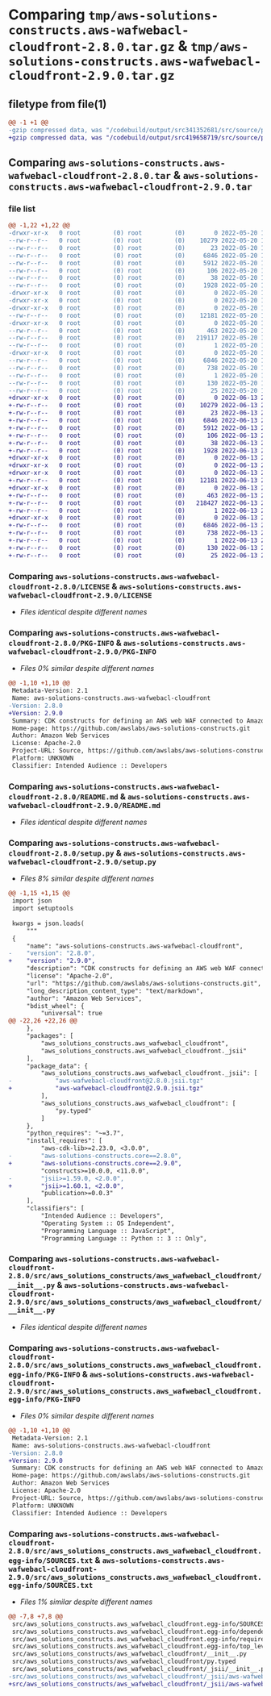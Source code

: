 # Comparing `tmp/aws-solutions-constructs.aws-wafwebacl-cloudfront-2.8.0.tar.gz` & `tmp/aws-solutions-constructs.aws-wafwebacl-cloudfront-2.9.0.tar.gz`

## filetype from file(1)

```diff
@@ -1 +1 @@
-gzip compressed data, was "/codebuild/output/src341352681/src/source/patterns/@aws-solutions-constructs/aws-wafwebacl-cloudfront/dist/python/aws-solutions", last modified: Fri May 20 15:25:40 2022, max compression
+gzip compressed data, was "/codebuild/output/src419658719/src/source/patterns/@aws-solutions-constructs/aws-wafwebacl-cloudfront/dist/python/aws-solutions", last modified: Mon Jun 13 20:50:05 2022, max compression
```

## Comparing `aws-solutions-constructs.aws-wafwebacl-cloudfront-2.8.0.tar` & `aws-solutions-constructs.aws-wafwebacl-cloudfront-2.9.0.tar`

### file list

```diff
@@ -1,22 +1,22 @@
-drwxr-xr-x   0 root         (0) root         (0)        0 2022-05-20 15:25:40.000000 aws-solutions-constructs.aws-wafwebacl-cloudfront-2.8.0/
--rw-r--r--   0 root         (0) root         (0)    10279 2022-05-20 15:25:29.000000 aws-solutions-constructs.aws-wafwebacl-cloudfront-2.8.0/LICENSE
--rw-r--r--   0 root         (0) root         (0)       23 2022-05-20 15:25:29.000000 aws-solutions-constructs.aws-wafwebacl-cloudfront-2.8.0/MANIFEST.in
--rw-r--r--   0 root         (0) root         (0)     6846 2022-05-20 15:25:40.000000 aws-solutions-constructs.aws-wafwebacl-cloudfront-2.8.0/PKG-INFO
--rw-r--r--   0 root         (0) root         (0)     5912 2022-05-20 15:25:29.000000 aws-solutions-constructs.aws-wafwebacl-cloudfront-2.8.0/README.md
--rw-r--r--   0 root         (0) root         (0)      106 2022-05-20 15:25:29.000000 aws-solutions-constructs.aws-wafwebacl-cloudfront-2.8.0/pyproject.toml
--rw-r--r--   0 root         (0) root         (0)       38 2022-05-20 15:25:40.000000 aws-solutions-constructs.aws-wafwebacl-cloudfront-2.8.0/setup.cfg
--rw-r--r--   0 root         (0) root         (0)     1928 2022-05-20 15:25:29.000000 aws-solutions-constructs.aws-wafwebacl-cloudfront-2.8.0/setup.py
-drwxr-xr-x   0 root         (0) root         (0)        0 2022-05-20 15:25:40.000000 aws-solutions-constructs.aws-wafwebacl-cloudfront-2.8.0/src/
-drwxr-xr-x   0 root         (0) root         (0)        0 2022-05-20 15:25:40.000000 aws-solutions-constructs.aws-wafwebacl-cloudfront-2.8.0/src/aws_solutions_constructs/
-drwxr-xr-x   0 root         (0) root         (0)        0 2022-05-20 15:25:40.000000 aws-solutions-constructs.aws-wafwebacl-cloudfront-2.8.0/src/aws_solutions_constructs/aws_wafwebacl_cloudfront/
--rw-r--r--   0 root         (0) root         (0)    12181 2022-05-20 15:25:29.000000 aws-solutions-constructs.aws-wafwebacl-cloudfront-2.8.0/src/aws_solutions_constructs/aws_wafwebacl_cloudfront/__init__.py
-drwxr-xr-x   0 root         (0) root         (0)        0 2022-05-20 15:25:40.000000 aws-solutions-constructs.aws-wafwebacl-cloudfront-2.8.0/src/aws_solutions_constructs/aws_wafwebacl_cloudfront/_jsii/
--rw-r--r--   0 root         (0) root         (0)      463 2022-05-20 15:25:29.000000 aws-solutions-constructs.aws-wafwebacl-cloudfront-2.8.0/src/aws_solutions_constructs/aws_wafwebacl_cloudfront/_jsii/__init__.py
--rw-r--r--   0 root         (0) root         (0)   219117 2022-05-20 15:25:29.000000 aws-solutions-constructs.aws-wafwebacl-cloudfront-2.8.0/src/aws_solutions_constructs/aws_wafwebacl_cloudfront/_jsii/aws-wafwebacl-cloudfront@2.8.0.jsii.tgz
--rw-r--r--   0 root         (0) root         (0)        1 2022-05-20 15:25:29.000000 aws-solutions-constructs.aws-wafwebacl-cloudfront-2.8.0/src/aws_solutions_constructs/aws_wafwebacl_cloudfront/py.typed
-drwxr-xr-x   0 root         (0) root         (0)        0 2022-05-20 15:25:40.000000 aws-solutions-constructs.aws-wafwebacl-cloudfront-2.8.0/src/aws_solutions_constructs.aws_wafwebacl_cloudfront.egg-info/
--rw-r--r--   0 root         (0) root         (0)     6846 2022-05-20 15:25:39.000000 aws-solutions-constructs.aws-wafwebacl-cloudfront-2.8.0/src/aws_solutions_constructs.aws_wafwebacl_cloudfront.egg-info/PKG-INFO
--rw-r--r--   0 root         (0) root         (0)      738 2022-05-20 15:25:40.000000 aws-solutions-constructs.aws-wafwebacl-cloudfront-2.8.0/src/aws_solutions_constructs.aws_wafwebacl_cloudfront.egg-info/SOURCES.txt
--rw-r--r--   0 root         (0) root         (0)        1 2022-05-20 15:25:39.000000 aws-solutions-constructs.aws-wafwebacl-cloudfront-2.8.0/src/aws_solutions_constructs.aws_wafwebacl_cloudfront.egg-info/dependency_links.txt
--rw-r--r--   0 root         (0) root         (0)      130 2022-05-20 15:25:40.000000 aws-solutions-constructs.aws-wafwebacl-cloudfront-2.8.0/src/aws_solutions_constructs.aws_wafwebacl_cloudfront.egg-info/requires.txt
--rw-r--r--   0 root         (0) root         (0)       25 2022-05-20 15:25:40.000000 aws-solutions-constructs.aws-wafwebacl-cloudfront-2.8.0/src/aws_solutions_constructs.aws_wafwebacl_cloudfront.egg-info/top_level.txt
+drwxr-xr-x   0 root         (0) root         (0)        0 2022-06-13 20:50:05.000000 aws-solutions-constructs.aws-wafwebacl-cloudfront-2.9.0/
+-rw-r--r--   0 root         (0) root         (0)    10279 2022-06-13 20:49:54.000000 aws-solutions-constructs.aws-wafwebacl-cloudfront-2.9.0/LICENSE
+-rw-r--r--   0 root         (0) root         (0)       23 2022-06-13 20:49:54.000000 aws-solutions-constructs.aws-wafwebacl-cloudfront-2.9.0/MANIFEST.in
+-rw-r--r--   0 root         (0) root         (0)     6846 2022-06-13 20:50:05.000000 aws-solutions-constructs.aws-wafwebacl-cloudfront-2.9.0/PKG-INFO
+-rw-r--r--   0 root         (0) root         (0)     5912 2022-06-13 20:49:54.000000 aws-solutions-constructs.aws-wafwebacl-cloudfront-2.9.0/README.md
+-rw-r--r--   0 root         (0) root         (0)      106 2022-06-13 20:49:54.000000 aws-solutions-constructs.aws-wafwebacl-cloudfront-2.9.0/pyproject.toml
+-rw-r--r--   0 root         (0) root         (0)       38 2022-06-13 20:50:05.000000 aws-solutions-constructs.aws-wafwebacl-cloudfront-2.9.0/setup.cfg
+-rw-r--r--   0 root         (0) root         (0)     1928 2022-06-13 20:49:54.000000 aws-solutions-constructs.aws-wafwebacl-cloudfront-2.9.0/setup.py
+drwxr-xr-x   0 root         (0) root         (0)        0 2022-06-13 20:50:05.000000 aws-solutions-constructs.aws-wafwebacl-cloudfront-2.9.0/src/
+drwxr-xr-x   0 root         (0) root         (0)        0 2022-06-13 20:50:05.000000 aws-solutions-constructs.aws-wafwebacl-cloudfront-2.9.0/src/aws_solutions_constructs/
+drwxr-xr-x   0 root         (0) root         (0)        0 2022-06-13 20:50:05.000000 aws-solutions-constructs.aws-wafwebacl-cloudfront-2.9.0/src/aws_solutions_constructs/aws_wafwebacl_cloudfront/
+-rw-r--r--   0 root         (0) root         (0)    12181 2022-06-13 20:49:54.000000 aws-solutions-constructs.aws-wafwebacl-cloudfront-2.9.0/src/aws_solutions_constructs/aws_wafwebacl_cloudfront/__init__.py
+drwxr-xr-x   0 root         (0) root         (0)        0 2022-06-13 20:50:05.000000 aws-solutions-constructs.aws-wafwebacl-cloudfront-2.9.0/src/aws_solutions_constructs/aws_wafwebacl_cloudfront/_jsii/
+-rw-r--r--   0 root         (0) root         (0)      463 2022-06-13 20:49:54.000000 aws-solutions-constructs.aws-wafwebacl-cloudfront-2.9.0/src/aws_solutions_constructs/aws_wafwebacl_cloudfront/_jsii/__init__.py
+-rw-r--r--   0 root         (0) root         (0)   218427 2022-06-13 20:49:54.000000 aws-solutions-constructs.aws-wafwebacl-cloudfront-2.9.0/src/aws_solutions_constructs/aws_wafwebacl_cloudfront/_jsii/aws-wafwebacl-cloudfront@2.9.0.jsii.tgz
+-rw-r--r--   0 root         (0) root         (0)        1 2022-06-13 20:49:54.000000 aws-solutions-constructs.aws-wafwebacl-cloudfront-2.9.0/src/aws_solutions_constructs/aws_wafwebacl_cloudfront/py.typed
+drwxr-xr-x   0 root         (0) root         (0)        0 2022-06-13 20:50:05.000000 aws-solutions-constructs.aws-wafwebacl-cloudfront-2.9.0/src/aws_solutions_constructs.aws_wafwebacl_cloudfront.egg-info/
+-rw-r--r--   0 root         (0) root         (0)     6846 2022-06-13 20:50:05.000000 aws-solutions-constructs.aws-wafwebacl-cloudfront-2.9.0/src/aws_solutions_constructs.aws_wafwebacl_cloudfront.egg-info/PKG-INFO
+-rw-r--r--   0 root         (0) root         (0)      738 2022-06-13 20:50:05.000000 aws-solutions-constructs.aws-wafwebacl-cloudfront-2.9.0/src/aws_solutions_constructs.aws_wafwebacl_cloudfront.egg-info/SOURCES.txt
+-rw-r--r--   0 root         (0) root         (0)        1 2022-06-13 20:50:05.000000 aws-solutions-constructs.aws-wafwebacl-cloudfront-2.9.0/src/aws_solutions_constructs.aws_wafwebacl_cloudfront.egg-info/dependency_links.txt
+-rw-r--r--   0 root         (0) root         (0)      130 2022-06-13 20:50:05.000000 aws-solutions-constructs.aws-wafwebacl-cloudfront-2.9.0/src/aws_solutions_constructs.aws_wafwebacl_cloudfront.egg-info/requires.txt
+-rw-r--r--   0 root         (0) root         (0)       25 2022-06-13 20:50:05.000000 aws-solutions-constructs.aws-wafwebacl-cloudfront-2.9.0/src/aws_solutions_constructs.aws_wafwebacl_cloudfront.egg-info/top_level.txt
```

### Comparing `aws-solutions-constructs.aws-wafwebacl-cloudfront-2.8.0/LICENSE` & `aws-solutions-constructs.aws-wafwebacl-cloudfront-2.9.0/LICENSE`

 * *Files identical despite different names*

### Comparing `aws-solutions-constructs.aws-wafwebacl-cloudfront-2.8.0/PKG-INFO` & `aws-solutions-constructs.aws-wafwebacl-cloudfront-2.9.0/PKG-INFO`

 * *Files 0% similar despite different names*

```diff
@@ -1,10 +1,10 @@
 Metadata-Version: 2.1
 Name: aws-solutions-constructs.aws-wafwebacl-cloudfront
-Version: 2.8.0
+Version: 2.9.0
 Summary: CDK constructs for defining an AWS web WAF connected to Amazon CloudFront.
 Home-page: https://github.com/awslabs/aws-solutions-constructs.git
 Author: Amazon Web Services
 License: Apache-2.0
 Project-URL: Source, https://github.com/awslabs/aws-solutions-constructs.git
 Platform: UNKNOWN
 Classifier: Intended Audience :: Developers
```

### Comparing `aws-solutions-constructs.aws-wafwebacl-cloudfront-2.8.0/README.md` & `aws-solutions-constructs.aws-wafwebacl-cloudfront-2.9.0/README.md`

 * *Files identical despite different names*

### Comparing `aws-solutions-constructs.aws-wafwebacl-cloudfront-2.8.0/setup.py` & `aws-solutions-constructs.aws-wafwebacl-cloudfront-2.9.0/setup.py`

 * *Files 8% similar despite different names*

```diff
@@ -1,15 +1,15 @@
 import json
 import setuptools
 
 kwargs = json.loads(
     """
 {
     "name": "aws-solutions-constructs.aws-wafwebacl-cloudfront",
-    "version": "2.8.0",
+    "version": "2.9.0",
     "description": "CDK constructs for defining an AWS web WAF connected to Amazon CloudFront.",
     "license": "Apache-2.0",
     "url": "https://github.com/awslabs/aws-solutions-constructs.git",
     "long_description_content_type": "text/markdown",
     "author": "Amazon Web Services",
     "bdist_wheel": {
         "universal": true
@@ -22,26 +22,26 @@
     },
     "packages": [
         "aws_solutions_constructs.aws_wafwebacl_cloudfront",
         "aws_solutions_constructs.aws_wafwebacl_cloudfront._jsii"
     ],
     "package_data": {
         "aws_solutions_constructs.aws_wafwebacl_cloudfront._jsii": [
-            "aws-wafwebacl-cloudfront@2.8.0.jsii.tgz"
+            "aws-wafwebacl-cloudfront@2.9.0.jsii.tgz"
         ],
         "aws_solutions_constructs.aws_wafwebacl_cloudfront": [
             "py.typed"
         ]
     },
     "python_requires": "~=3.7",
     "install_requires": [
         "aws-cdk-lib>=2.23.0, <3.0.0",
-        "aws-solutions-constructs.core==2.8.0",
+        "aws-solutions-constructs.core==2.9.0",
         "constructs>=10.0.0, <11.0.0",
-        "jsii>=1.59.0, <2.0.0",
+        "jsii>=1.60.1, <2.0.0",
         "publication>=0.0.3"
     ],
     "classifiers": [
         "Intended Audience :: Developers",
         "Operating System :: OS Independent",
         "Programming Language :: JavaScript",
         "Programming Language :: Python :: 3 :: Only",
```

### Comparing `aws-solutions-constructs.aws-wafwebacl-cloudfront-2.8.0/src/aws_solutions_constructs/aws_wafwebacl_cloudfront/__init__.py` & `aws-solutions-constructs.aws-wafwebacl-cloudfront-2.9.0/src/aws_solutions_constructs/aws_wafwebacl_cloudfront/__init__.py`

 * *Files identical despite different names*

### Comparing `aws-solutions-constructs.aws-wafwebacl-cloudfront-2.8.0/src/aws_solutions_constructs.aws_wafwebacl_cloudfront.egg-info/PKG-INFO` & `aws-solutions-constructs.aws-wafwebacl-cloudfront-2.9.0/src/aws_solutions_constructs.aws_wafwebacl_cloudfront.egg-info/PKG-INFO`

 * *Files 0% similar despite different names*

```diff
@@ -1,10 +1,10 @@
 Metadata-Version: 2.1
 Name: aws-solutions-constructs.aws-wafwebacl-cloudfront
-Version: 2.8.0
+Version: 2.9.0
 Summary: CDK constructs for defining an AWS web WAF connected to Amazon CloudFront.
 Home-page: https://github.com/awslabs/aws-solutions-constructs.git
 Author: Amazon Web Services
 License: Apache-2.0
 Project-URL: Source, https://github.com/awslabs/aws-solutions-constructs.git
 Platform: UNKNOWN
 Classifier: Intended Audience :: Developers
```

### Comparing `aws-solutions-constructs.aws-wafwebacl-cloudfront-2.8.0/src/aws_solutions_constructs.aws_wafwebacl_cloudfront.egg-info/SOURCES.txt` & `aws-solutions-constructs.aws-wafwebacl-cloudfront-2.9.0/src/aws_solutions_constructs.aws_wafwebacl_cloudfront.egg-info/SOURCES.txt`

 * *Files 1% similar despite different names*

```diff
@@ -7,8 +7,8 @@
 src/aws_solutions_constructs.aws_wafwebacl_cloudfront.egg-info/SOURCES.txt
 src/aws_solutions_constructs.aws_wafwebacl_cloudfront.egg-info/dependency_links.txt
 src/aws_solutions_constructs.aws_wafwebacl_cloudfront.egg-info/requires.txt
 src/aws_solutions_constructs.aws_wafwebacl_cloudfront.egg-info/top_level.txt
 src/aws_solutions_constructs/aws_wafwebacl_cloudfront/__init__.py
 src/aws_solutions_constructs/aws_wafwebacl_cloudfront/py.typed
 src/aws_solutions_constructs/aws_wafwebacl_cloudfront/_jsii/__init__.py
-src/aws_solutions_constructs/aws_wafwebacl_cloudfront/_jsii/aws-wafwebacl-cloudfront@2.8.0.jsii.tgz
+src/aws_solutions_constructs/aws_wafwebacl_cloudfront/_jsii/aws-wafwebacl-cloudfront@2.9.0.jsii.tgz
```

